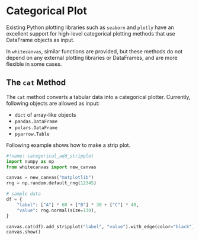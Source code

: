 # Categorical Plot

Existing Python plotting libraries such as `seaborn` and `plotly` have an excellent
support for high-level categorical plotting methods that use DataFrame objects as input.

In `whitecanvas`, similar functions are provided, but these methods do not depend on
any external plotting libraries or DataFrames, and are more flexible in some cases.

## The `cat` Method

The `cat` method converts a tabular data into a categorical plotter. Currently,
following objects are allowed as input:

- `dict` of array-like objects
- `pandas.DataFrame`
- `polars.DataFrame`
- `pyarrow.Table`

Following example shows how to make a strip plot.

``` python
#!name: categorical_add_stripplot
import numpy as np
from whitecanvas import new_canvas

canvas = new_canvas("matplotlib")
rng = np.random.default_rng(12345)

# sample data
df = {
    "label": ["A"] * 60 + ["B"] * 30 + ["C"] * 40,
    "value": rng.normal(size=130),
}

canvas.cat(df).add_stripplot("label", "value").with_edge(color="black")
canvas.show()
```
